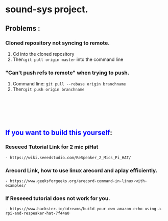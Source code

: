 # sound-sys project.

## Problems :
  ### Cloned repository not syncing to remote.
  1. Cd into the cloned repository
  2. Then:```git pull origin master``` into the command line
  ### "Can't push refs to remote" when trying to push.
  1. Command line: `git pull --rebase origin branchname`
  2. Then:`git push origin branchname`
<br /><br /><br /><br /><br /><br />    
## <span style="color:blue">If you want to build this yourself</span>:
  ### Reseeed Tutorial Link for 2 mic piHat
    - https://wiki.seeedstudio.com/ReSpeaker_2_Mics_Pi_HAT/
  ### Arecord Link, how to use linux arecord and aplay efficiently.
    - https://www.geeksforgeeks.org/arecord-command-in-linux-with-examples/
  ### If Reseeed tutorial does not work for you.
    - https://www.hackster.io/idreams/build-your-own-amazon-echo-using-a-rpi-and-respeaker-hat-7f44a0
